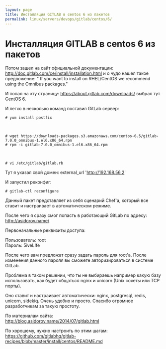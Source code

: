 ```yaml
---
layout: page
title: Инсталляция GITLAB в centos 6 из пакетов
permalink: linux/servers/devops/gitlab/centos/6/
---
```


# Инсталляция GITLAB в centos 6 из пакетов

Потом зашел на сайт официальной документации: http://doc.gitlab.com/ce/install/installation.html и о чудо нашел такое предложение: " If you want to install on RHEL/CentOS we recommend using the Omnibus packages."

И попал на эту страницу: https://about.gitlab.com/downloads/ выбрал тут CentOS 6.

И легко в несколько команд поставил GitLab сервер:

    # yum install postfix

 <br/>

    # wget https://downloads-packages.s3.amazonaws.com/centos-6.5/gitlab-7.0.0_omnibus-1.el6.x86_64.rpm
    # rpm -i gitlab-7.0.0_omnibus-1.el6.x86_64.rpm

<br/>

    # vi /etc/gitlab/gitlab.rb

Тут я указал свой домен: external_url 'http://192.168.56.2'

И запустил реконфиг:

    # gitlab-ctl reconfigure

Данный пакет представляет из себя сценарий Chef'a, который все ставит и настраивает в автоматическом режиме.

После чего я сразу смог попасть в работающий GitLab по адресу: http://asidorov.name/

Первоначальные реквизиты доступа:

Пользователь: root  
Пароль: 5iveL!fe

После чего вам предложат сразу задать пароль для root'a. После изменения данного пароля вы сможете авторизироваться в системе GitLab.

Проблема в таком решении, что ты не выбираешь например какую базу использовать, как будет общаться nginx и unicorn (Unix сокеты или TCP порты).

Оно ставит и настраивает автоматически: nginx, postgresql, redis, unicorn, sidekiq.
Очень удобно и просто. Спасибо огромное разработчикам за такую простоту.

По материалам сайта:  
http://blog.asidorov.name/2014/07/gitlab.html

По хорошему, нужно настроить по этим шагам:  
https://github.com/gitlabhq/gitlab-recipes/blob/master/install/centos/README.md
